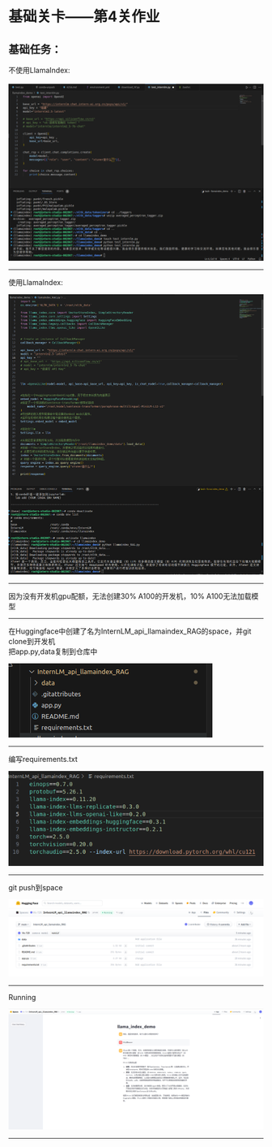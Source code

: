 # 基础关卡——第4关作业

    
## 基础任务：


不使用LlamaIndex:

  
![erro](https://github.com/Victory-7291/AI_Lab/raw/main/images/2024-11-20%2010-52-40.png "2024-11-20%2010-52-40.png")

  
-------------------------------------------------------------------------------------------------------------------

  
使用LlamaIndex:

  
![erro](https://github.com/Victory-7291/AI_Lab/raw/main/images/2024-11-20%2016-23-28.png "2024-11-20%2016-23-28.png")

  
-------------------------------------------------------------------------------------------------------------------


因为没有开发机gpu配额，无法创建30% A100的开发机，10% A100无法加载模型

  
-------------------------------------------------------------------------------------------------------------------


在Huggingface中创建了名为InternLM_api_llamaindex_RAG的space，并git clone到开发机<br>
把app.py,data复制到仓库中

  
![erro](https://github.com/Victory-7291/AI_Lab/raw/main/images/2024-11-20%2021-42-15.png "2024-11-20%2021-42-15.png")

  
-------------------------------------------------------------------------------------------------------------------


编写requirements.txt

  
![erro](https://github.com/Victory-7291/AI_Lab/raw/main/images/2024-11-20%2021-42-31.png "2024-11-20%2021-42-31.png")

  
-------------------------------------------------------------------------------------------------------------------


git push到space

  
![erro](https://github.com/Victory-7291/AI_Lab/raw/main/images/2024-11-20%2021-43-08.png "2024-11-20%2021-43-08.png")

  
-------------------------------------------------------------------------------------------------------------------


Running

  
![erro](https://github.com/Victory-7291/AI_Lab/raw/main/images/2024-11-20%2021-43-50.png "2024-11-20%2021-43-50.png")

  
-------------------------------------------------------------------------------------------------------------------
